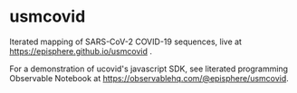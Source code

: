 # usmcovid
Iterated mapping of SARS-CoV-2 COVID-19 sequences, live at https://episphere.github.io/usmcovid .

For a demonstration of ucovid's javascript SDK, see literated programming Observable Notebook at https://observablehq.com/@episphere/usmcovid.